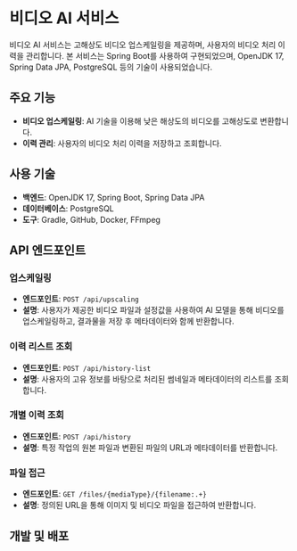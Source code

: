 # 비디오 AI 서비스

비디오 AI 서비스는 고해상도 비디오 업스케일링을 제공하며, 사용자의 비디오 처리 이력을 관리합니다. 본 서비스는 Spring Boot를 사용하여 구현되었으며, OpenJDK 17, Spring Data JPA, PostgreSQL 등의 기술이 사용되었습니다.

## 주요 기능

- **비디오 업스케일링**: AI 기술을 이용해 낮은 해상도의 비디오를 고해상도로 변환합니다.
- **이력 관리**: 사용자의 비디오 처리 이력을 저장하고 조회합니다.

## 사용 기술

- **백엔드**: OpenJDK 17, Spring Boot, Spring Data JPA
- **데이터베이스**: PostgreSQL
- **도구**: Gradle, GitHub, Docker, FFmpeg

## API 엔드포인트

### 업스케일링

- **엔드포인트**: `POST /api/upscaling`
- **설명**: 사용자가 제공한 비디오 파일과 설정값을 사용하여 AI 모델을 통해 비디오를 업스케일링하고, 결과물을 저장 후 메타데이터와 함께 반환합니다.

### 이력 리스트 조회

- **엔드포인트**: `POST /api/history-list`
- **설명**: 사용자의 고유 정보를 바탕으로 처리된 썸네일과 메타데이터의 리스트를 조회합니다.

### 개별 이력 조회

- **엔드포인트**: `POST /api/history`
- **설명**: 특정 작업의 원본 파일과 변환된 파일의 URL과 메타데이터를 반환합니다.

### 파일 접근

- **엔드포인트**: `GET /files/{mediaType}/{filename:.+}`
- **설명**: 정의된 URL을 통해 이미지 및 비디오 파일을 접근하여 반환합니다.

## 개발 및 배포
